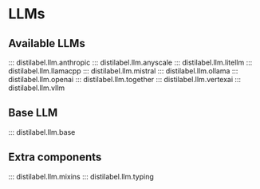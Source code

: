 # LLMs

## Available LLMs

::: distilabel.llm.anthropic
::: distilabel.llm.anyscale
::: distilabel.llm.litellm
::: distilabel.llm.llamacpp
::: distilabel.llm.mistral
::: distilabel.llm.ollama
::: distilabel.llm.openai
::: distilabel.llm.together
::: distilabel.llm.vertexai
::: distilabel.llm.vllm

## Base LLM

::: distilabel.llm.base

## Extra components

::: distilabel.llm.mixins
::: distilabel.llm.typing

